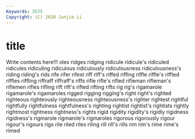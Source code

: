 ```yaml
---
Keywords: 5575
Copyright: (C) 2020 Junjie Li
---
```


# title

Write contents here!!!
oles 
ridges 
ridging 
ridicule 
ridicule's 
ridiculed 
ridicules 
ridiculing 
ridiculous
ridiculously 
ridiculousness 
ridiculousness's 
riding 
riding's 
rids 
rife 
rifer 
rifest 
riff
riff's 
riffed 
riffing 
riffle 
riffle's 
riffled 
riffles 
riffling 
riffraff 
riffraff's
riffs 
rifle 
rifle's 
rifled 
rifleman 
rifleman's 
riflemen 
rifles 
rifling 
rift
rift's 
rifted 
rifting 
rifts 
rig 
rig's 
rigamarole 
rigamarole's 
rigamaroles 
rigged
rigging 
rigging's 
right 
right's 
righted 
righteous 
righteously 
righteousness 
righteousness's 
righter
rightest 
rightful 
rightfully 
rightfulness 
rightfulness's 
righting 
rightist 
rightist's 
rightists 
rightly
rightmost 
rightness 
rightness's 
rights 
rigid 
rigidity 
rigidity's 
rigidly 
rigidness 
rigidness's
rigmarole 
rigmarole's 
rigmaroles 
rigorous 
rigorously 
rigour 
rigour's 
rigours 
rigs 
rile
riled 
riles 
riling 
rill 
rill's 
rills 
rim 
rim's 
rime 
rime's
rimed 
